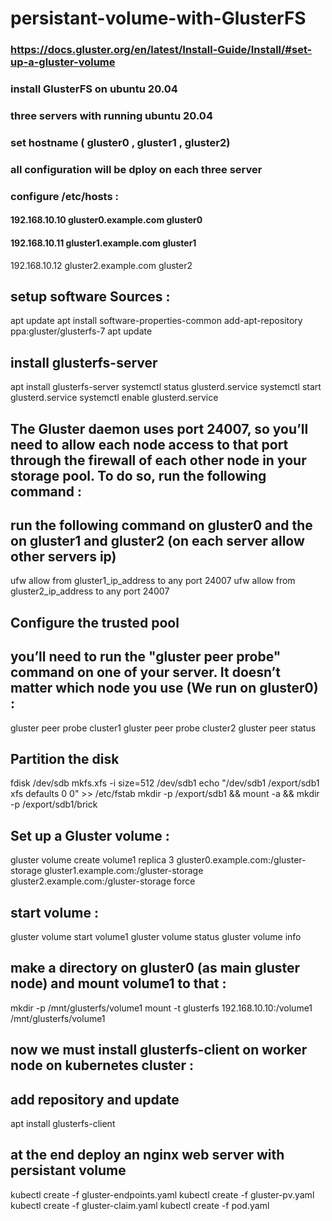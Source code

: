 # persistant-volume-with-GlusterFS
### https://docs.gluster.org/en/latest/Install-Guide/Install/#set-up-a-gluster-volume
### install GlusterFS on ubuntu 20.04
### three servers with running ubuntu 20.04
### set hostname ( gluster0 , gluster1 , gluster2)
### all configuration will be dploy on each three server
### configure /etc/hosts :
#### 192.168.10.10 gluster0.example.com gluster0
#### 192.168.10.11 gluster1.example.com gluster1
192.168.10.12 gluster2.example.com gluster2
## setup software Sources :
apt update
apt install software-properties-common
add-apt-repository ppa:gluster/glusterfs-7
apt update

## install glusterfs-server
apt install glusterfs-server
systemctl status glusterd.service
systemctl start glusterd.service
systemctl enable glusterd.service

## The Gluster daemon uses port 24007, so you’ll need to allow each node access to that port through the firewall of each other node in your storage pool. To do so, run the following command :
## run the following command on gluster0 and the on gluster1 and gluster2 (on each server allow other servers ip)
ufw allow from gluster1_ip_address to any port 24007
ufw allow from gluster2_ip_address to any port 24007

## Configure the trusted pool
## you’ll need to run the "gluster peer probe" command on one of your server. It doesn’t matter which node you use (We run on gluster0) :

gluster peer probe cluster1
gluster peer probe cluster2
gluster peer status

## Partition the disk
fdisk /dev/sdb
mkfs.xfs -i size=512 /dev/sdb1
echo "/dev/sdb1 /export/sdb1 xfs defaults 0 0"  >> /etc/fstab
mkdir -p /export/sdb1 && mount -a && mkdir -p /export/sdb1/brick

## Set up a Gluster volume :
gluster volume create volume1 replica 3 gluster0.example.com:/gluster-storage gluster1.example.com:/gluster-storage gluster2.example.com:/gluster-storage force

## start volume :
gluster volume start volume1
gluster volume status
gluster volume info

## make a directory on gluster0 (as main gluster node) and mount volume1 to that :
mkdir -p /mnt/glusterfs/volume1
mount -t glusterfs 192.168.10.10:/volume1 /mnt/glusterfs/volume1

## now we must install glusterfs-client on worker node on kubernetes cluster :
## add repository and update
apt install glusterfs-client

## at the end deploy an nginx web server with persistant volume 
kubectl create -f gluster-endpoints.yaml
kubectl create -f gluster-pv.yaml
kubectl create -f gluster-claim.yaml
kubectl create -f pod.yaml



